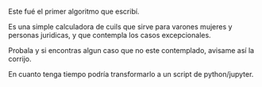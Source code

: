 Este fué el primer algoritmo que escribí.

Es una simple calculadora de cuils que sirve para varones mujeres y personas juridicas, y que contempla los casos excepcionales.

Probala y si encontras algun caso que no este contemplado, avisame así la corrijo.

En cuanto tenga tiempo podría transformarlo a un script de python/jupyter.